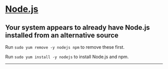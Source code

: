 # [Node.js]

## Your system appears to already have Node.js installed from an alternative source

Run `sudo yum remove -y nodejs npm` to remove these first.

Run `sudo yum install -y nodejs` to install Node.js and npm.

---

[Node.js]:https://tecadmin.net/install-latest-nodejs-on-fedora/

